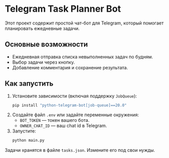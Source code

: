 # Telegram Task Planner Bot

Этот проект содержит простой чат-бот для Telegram, 
который помогает планировать ежедневные задачи.

## Основные возможности

- Ежедневная отправка списка невыполненных задач по будням.
- Выбор задачи через кнопку.
- Добавление комментария и сохранение результата.

## Как запустить

1. Установите зависимости (включая поддержку `JobQueue`):
   ```bash
   pip install "python-telegram-bot[job-queue]==20.0"
   ```
2. Создайте файл `.env` или задайте переменные окружения:
   - `BOT_TOKEN` — токен вашего бота.
   - `OWNER_CHAT_ID` — ваш chat id в Telegram.
3. Запустите:
   ```bash
   python main.py
   ```

Задачи хранятся в файле `tasks.json`. Измените его под свои нужды.
